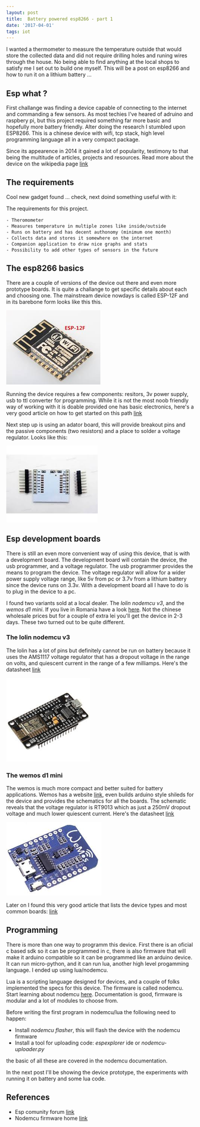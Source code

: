 ```yaml
---
layout: post
title:  Battery powered esp8266 - part 1
date: '2017-04-01'
tags: iot
---
```



I wanted a thermometer to measure the temperature outside that would store the collected data and did not require drilling holes and runing wires through the house. No being able to find anything at the local shops to satisfy me I set out to build one myself. This will be a post on esp8266 and how to run it on a lithium battery ...


## Esp what ?


First challange was finding a device capable of connecting to the internet and commanding a few sensors. As most techies I've heared of adruino and raspbery pi, but this project required something far more basic and hopefully more battery friendly. Alter doing the research I stumbled upon ESP8266. This is a chinese device with wifi, tcp stack, high level programming language all in a very compact package. 

Since its appearence in 2014 it gained a lot of popularity, testimony to that being the multitude of articles, projects and resources. Read more about the device on the wikipedia page [link](https://en.wikipedia.org/wiki/ESP82667)

## The requirements 

Cool new gadget found ... check, next doind something useful with it:

The requirements for this project. 

    - Theromometer 
    - Measures temperature in multiple zones like inside/outside
    - Runs on battery and has decent authonomy (minimum one month)
    - Collects data and stores it somewhere on the internet 
    - Companion application to draw nice graphs and stats 
    - Possibility to add other types of sensors in the future


## The esp8266 basics


There are a couple of versions of the device out there and even more prototype boards. It is quite a challange to get specific details about each and choosing one. The mainstream device nowdays is called ESP-12F and in its barebone form looks like this this.


![esp12f](/public/esp8266/esp12f.jpg)


Running the device requires a few components: resitors, 3v power supply, usb to ttl converter for programming. While it is not the most noob friendly way of working with it is doable provided one has basic electronics, here's a very good article on how to get started on this path [link](http://www.areresearch.net/2015/12/espressif-esp-8266-minimal.html)

Next step up is using an adator board, this will provide breakout pins and the passive components (two resistors) and a place to solder a voltage regulator.
Looks like this: 


![esp12f board](/public/esp8266/esp12f-breakout.jpg)


## Esp development boards 


There is still an even more convenient way of using this device, that is with a development board. The development board will contain the device, the usb programmer, and a voltage regulator. The usb programmer provides the means to program the device. The voltage regulator will allow for a wider power supply voltage range, like 5v from pc or 3.7v from a lithium battery since the device runs on 3.3v. With a development board all I have to do is to plug in the device to a pc. 


I found two variants sold at a local dealer. The *lolin nodemcu v3*, and the *wemos d1 mini*. If you live in Romania have a look [here](https://ardushop.ro/ro/search?controller=search&orderby=position&orderway=desc&search_query=ESP8266&submit_search=). Not the chinese wholesale prices but for a couple of extra lei you'll get the device in 2-3 days. These two turned out to be quite different. 


### The lolin nodemcu v3


The lolin has a lot of pins but definitely cannot be run on battery because it uses the AMS1117 voltage regulator that has a dropout voltage in the range on volts, and quiescent current in the range of a few milliamps. Here's the datasheet [link](http://www.advanced-monolithic.com/pdf/ds1117.pdf)    


![lolin nodemcu v3](/public/esp8266/lolin-nodemcu-v3.jpg)


### The wemos d1 mini 


The wemos is much more compact and better suited for battery applications. Wemos has a website [link](https://www.wemos.cc/), even builds arduino style shileds for the device and provides the schematics for all the boards. The schematic reveals that the voltage regulator is RT9013 which as just a 250mV dropout voltage and much lower quiescent current. Here's the datasheet [link](http://www.richtek.com/assets/product_file/RT9013/DS9013-10.pdf)


![wemos d1 mini](/public/esp8266/wemos-d1mini.jpg)


Later on I found this very good article that lists the device types and most common boards: [link](https://frightanic.com/iot/comparison-of-esp8266-nodemcu-development-boards/)


## Programming 

There is more than one way to programm this device. First there is an oficial c based sdk so it can be programmed in c, there is also firmware that will make it arduino compatible so it can be programmed like an arduino device. It can run micro-python, and it can run lua, another high level progamming language. I ended up using lua/nodemcu. 

Lua is a scripting language designed for devices, and a couple of folks implemented the specs for this device. The firmware is called nodemcu.   
Start learning about nodemcu [here](http://nodemcu.readthedocs.io/en/master/). Documentation is good, firmware is modular and a lot of modules to choose from.

Before writing the first program in nodemcu/lua the following need to happen: 

- Install *nodemcu flasher*, this will flash the device with the nodemcu firmware
- Install a tool for uploading code: *espexplorer* ide or *nodemcu-uploader.py*

the basic of all these are covered in the nodemcu documentation.


In  the next post I'll be showing the device prototype, the experiments with running it on battery and some lua code.

## References

- Esp comunity forum [link](http://www.esp8266.com/)
- Nodemcu firmware home [link](http://nodemcu.com/index_en.html)